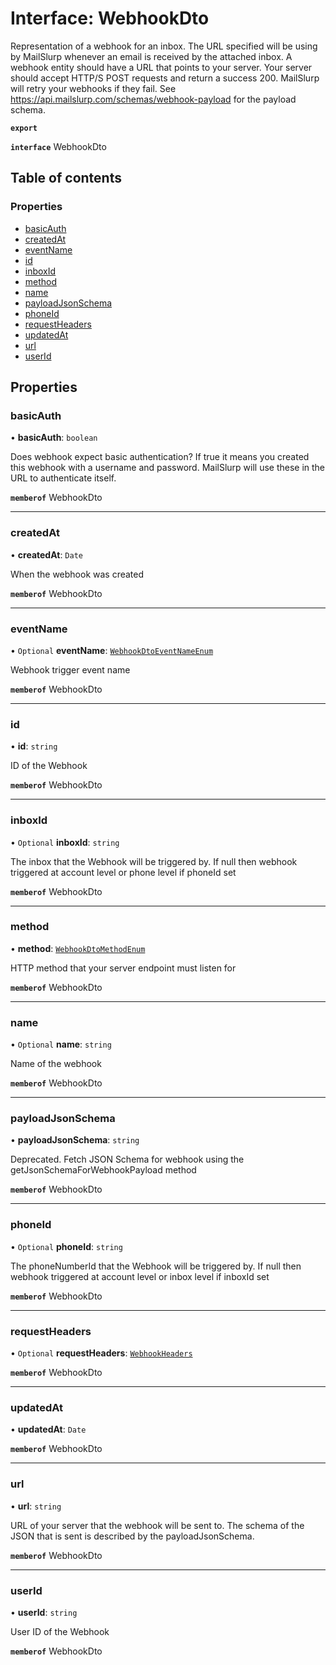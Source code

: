 # Interface: WebhookDto

Representation of a webhook for an inbox. The URL specified will be using by MailSlurp whenever an email is received by the attached inbox. A webhook entity should have a URL that points to your server. Your server should accept HTTP/S POST requests and return a success 200. MailSlurp will retry your webhooks if they fail. See https://api.mailslurp.com/schemas/webhook-payload for the payload schema.

**`export`**

**`interface`** WebhookDto

## Table of contents

### Properties

- [basicAuth](WebhookDto.md#basicauth)
- [createdAt](WebhookDto.md#createdat)
- [eventName](WebhookDto.md#eventname)
- [id](WebhookDto.md#id)
- [inboxId](WebhookDto.md#inboxid)
- [method](WebhookDto.md#method)
- [name](WebhookDto.md#name)
- [payloadJsonSchema](WebhookDto.md#payloadjsonschema)
- [phoneId](WebhookDto.md#phoneid)
- [requestHeaders](WebhookDto.md#requestheaders)
- [updatedAt](WebhookDto.md#updatedat)
- [url](WebhookDto.md#url)
- [userId](WebhookDto.md#userid)

## Properties

### <a id="basicauth" name="basicauth"></a> basicAuth

• **basicAuth**: `boolean`

Does webhook expect basic authentication? If true it means you created this webhook with a username and password. MailSlurp will use these in the URL to authenticate itself.

**`memberof`** WebhookDto

___

### <a id="createdat" name="createdat"></a> createdAt

• **createdAt**: `Date`

When the webhook was created

**`memberof`** WebhookDto

___

### <a id="eventname" name="eventname"></a> eventName

• `Optional` **eventName**: [`WebhookDtoEventNameEnum`](../enums/WebhookDtoEventNameEnum.md)

Webhook trigger event name

**`memberof`** WebhookDto

___

### <a id="id" name="id"></a> id

• **id**: `string`

ID of the Webhook

**`memberof`** WebhookDto

___

### <a id="inboxid" name="inboxid"></a> inboxId

• `Optional` **inboxId**: `string`

The inbox that the Webhook will be triggered by. If null then webhook triggered at account level or phone level if phoneId set

**`memberof`** WebhookDto

___

### <a id="method" name="method"></a> method

• **method**: [`WebhookDtoMethodEnum`](../enums/WebhookDtoMethodEnum.md)

HTTP method that your server endpoint must listen for

**`memberof`** WebhookDto

___

### <a id="name" name="name"></a> name

• `Optional` **name**: `string`

Name of the webhook

**`memberof`** WebhookDto

___

### <a id="payloadjsonschema" name="payloadjsonschema"></a> payloadJsonSchema

• **payloadJsonSchema**: `string`

Deprecated. Fetch JSON Schema for webhook using the getJsonSchemaForWebhookPayload method

**`memberof`** WebhookDto

___

### <a id="phoneid" name="phoneid"></a> phoneId

• `Optional` **phoneId**: `string`

The phoneNumberId that the Webhook will be triggered by. If null then webhook triggered at account level or inbox level if inboxId set

**`memberof`** WebhookDto

___

### <a id="requestheaders" name="requestheaders"></a> requestHeaders

• `Optional` **requestHeaders**: [`WebhookHeaders`](WebhookHeaders.md)

**`memberof`** WebhookDto

___

### <a id="updatedat" name="updatedat"></a> updatedAt

• **updatedAt**: `Date`

**`memberof`** WebhookDto

___

### <a id="url" name="url"></a> url

• **url**: `string`

URL of your server that the webhook will be sent to. The schema of the JSON that is sent is described by the payloadJsonSchema.

**`memberof`** WebhookDto

___

### <a id="userid" name="userid"></a> userId

• **userId**: `string`

User ID of the Webhook

**`memberof`** WebhookDto
